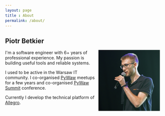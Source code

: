 ```yaml
---
layout: page
title : About
permalink: /about/
---
```


## Piotr Betkier

<img align="right" src="/img/ava.png" width="200">

I'm a software engineer with 6+ years of professional experience. My passion is
building useful tools and reliable systems.

I used to be active in the Warsaw IT community. I co-organised
[PyWaw](http://pywaw.org/) meetups for a few years and co-organised
[PyWaw Summit](http://summit.pywaw.org/2015/) conference.

Currently I develop the technical platform of [Allegro](https://allegro.pl).
